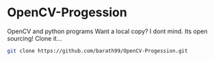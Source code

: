 # OpenCV-Progession
OpenCV and python programs
Want a local copy? I dont mind. Its open sourcing! Clone it... 
```bash
git clone https://github.com/barath99/OpenCV-Progession.git
```
